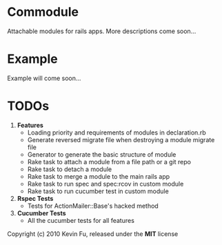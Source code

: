 Commodule
=========

Attachable modules for rails apps. More descriptions come soon...


Example
=======

Example will come soon...

TODOs
=====
1. **Features**
    * Loading priority and requirements of modules in declaration.rb
    * Generate reversed migrate file when destroying a module migrate file
    * Generator to generate the basic structure of module
    * Rake task to attach a module from a file path or a git repo
    * Rake task to detach a module
    * Rake task to merge a module to the main rails app
    * Rake task to run spec and spec:rcov in custom module
    * Rake task to run cucumber test in custom module
2. **Rspec Tests**
    * Tests for ActionMailer::Base's hacked method
3. **Cucumber Tests**
    * All the cucumber tests for all features


Copyright (c) 2010 Kevin Fu, released under the **MIT** license
